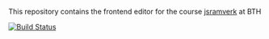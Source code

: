 This repository contains the frontend editor for the course [jsramverk](https://jsramverk.se/) at BTH

[![Build Status](https://app.travis-ci.com/maxrsg/jsramverk-editor.svg?branch=main)](https://app.travis-ci.com/maxrsg/jsramverk-editor)
